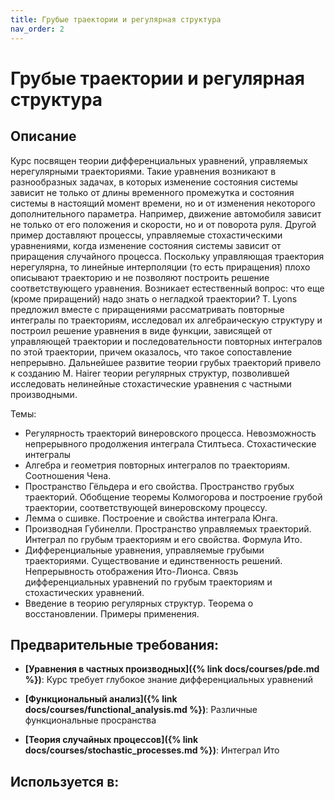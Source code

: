 ```yaml
---
title: Грубые траектории и регулярная структура
nav_order: 2
---
```


# Грубые траектории и регулярная структура


## Описание 
Курс посвящен теории дифференциальных уравнений, управляемых нерегулярными траекториями. 
Такие уравнения возникают в разнообразных задачах, в которых изменение состояния системы зависит не только 
от длины временного промежутка и состояния системы в настоящий момент времени, но и от изменения некоторого дополнительного параметра. 
Например, движение автомобиля зависит не только от его положения и скорости, но и от поворота руля. 
Другой пример доставляют процессы, управляемые стохастическими уравнениями, когда изменение состояния системы зависит от приращения случайного процесса. 
Поскольку управляющая траектория нерегулярна, то линейные интерполяции (то есть приращения) плохо описывают траекторию и не позволяют построить решение соответствующего уравнения. 
Возникает естественный вопрос: что еще (кроме приращений) надо знать о негладкой траектории? 
T. Lyons предложил вместе с приращениями рассматривать повторные интегралы по траекториям, исследовал их алгебраическую структуру и построил решение уравнения в виде функции, 
зависящей от управляющей траектории и последовательности повторных интегралов по этой траектории, причем оказалось, что такое сопоставление непрерывно. 
Дальнейшее развитие теории грубых траекторий привело к созданию 
M. Hairer теории регулярных структур, позволившей исследовать нелинейные стохастические уравнения с частными производными.

Темы:
- Регулярность траекторий винеровского процесса. Невозможность непрерывного продолжения интеграла Стилтьеса. Стохастические интегралы
- Алгебра и геометрия повторных интегралов по траекториям. Соотношения Чена. 
- Пространство Гёльдера и его свойства. Пространство грубых траекторий. Обобщение теоремы Колмогорова и построение грубой траектории, соответствующей винеровскому процессу.
- Лемма о сшивке. Построение и свойства интеграла Юнга.
- Производная Губинелли. Пространство управляемых траекторий. Интеграл по грубым траекториям и его свойства. Формула Ито.
- Дифференциальные уравнения, управляемые грубыми траекториями. Существование и единственность решений. Непрерывность отображения Ито-Лионса. Связь дифференциальных уравнений по грубым траекториям и стохастических уравнений.
- Введение в теорию регулярных структур. Теорема о восстановлении. Примеры применения.


## Предварительные требования:

- **[Уравнения в частных производных]({% link docs/courses/pde.md %})**: Курс требует глубокое знание дифференциальных уравнений


- **[Функциональный анализ]({% link docs/courses/functional_analysis.md %})**: Различные функциональные просранства


- **[Теория случайных процессов]({% link docs/courses/stochastic_processes.md %})**: Интеграл Ито



## Используется в:
